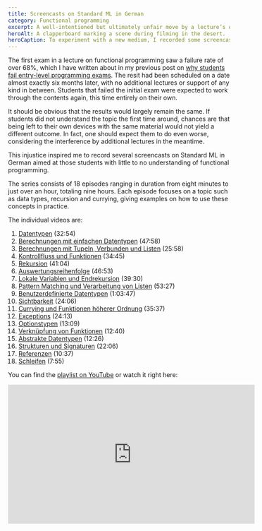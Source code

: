 ```yaml
---
title: Screencasts on Standard ML in German
category: Functional programming
excerpt: A well-intentioned but ultimately unfair move by a lecture’s organizers inspired me to record a number of screencasts on functional programming.
heroAlt: A clapperboard marking a scene during filming in the desert.
heroCaption: To experiment with a new medium, I recorded some screencasts on functional programming.
---
```

The first exam in a lecture on functional programming saw a failure rate of over 68%, which I have written about in my previous post on [why students fail entry-level programming exams](/posts/why-students-fail-entry-level-programming-exams). The resit had been scheduled on a date almost exactly six months later, with no additional lectures or support of any kind in between. Students that failed the initial exam were expected to work through the contents again, this time entirely on their own.

It should be obvious that the results would largely remain the same. If students did not understand the topic the first time around, chances are that being left to their own devices with the same material would not yield a different outcome. In fact, one should expect them to do even worse, considering the interference by additional lectures in the meantime.

This injustice inspired me to record several screencasts on Standard ML in German aimed at those students with little to no understanding of functional programming.

The series consists of 18 episodes ranging in duration from eight minutes to just over an hour, totaling nine hours. Each episode focuses on a topic such as data types, recursion and currying, giving examples on how to use these concepts in practice.

The individual videos are:

1. [Datentypen](http://youtu.be/DExIYnh1b5A) (32:54)
2. [Berechnungen mit einfachen Datentypen](http://youtu.be/kHczyI6-IQ8) (47:58)
3. [Berechnungen mit Tupeln, Verbunden und Listen](http://youtu.be/98xy4wS16HY) (25:58)
4. [Kontrollfluss und Funktionen](http://youtu.be/09icasbUSOs) (34:45)
5. [Rekursion](http://youtu.be/ALxoIaZRdzQ) (41:04)
6. [Auswertungsreihenfolge](http://youtu.be/xxCehEeT63A) (46:53)
7. [Lokale Variablen und Endrekursion](http://youtu.be/jGU-ZgLlSuE) (39:30)
8. [Pattern Matching und Verarbeitung von Listen](http://youtu.be/Gz7OXe5ueSA) (53:27)
9. [Benutzerdefinierte Datentypen](http://youtu.be/I-NZqrvQztM) (1:03:47)
10. [Sichtbarkeit](http://youtu.be/Zm5ZN4OPnLs) (24:06)
11. [Currying und Funktionen höherer Ordnung](http://youtu.be/kMmad05B4DA) (35:37)
12. [Exceptions](http://youtu.be/p1iy4E15jF8) (24:13)
13. [Optionstypen](http://youtu.be/n2FqVhyncLU) (13:09)
14. [Verknüpfung von Funktionen](http://youtu.be/ySeArCl8T78) (12:40)
15. [Abstrakte Datentypen](http://youtu.be/QXhuHZVQr6o) (12:26)
16. [Strukturen und Signaturen](http://youtu.be/_twcTqSEdgA) (22:06)
17. [Referenzen](http://youtu.be/gtnhMpEGo_g) (10:37)
18. [Schleifen](http://youtu.be/9qLwmWO5UGA) (7:55)

You can find the [playlist on YouTube](http://youtube.com/playlist?list=PLvxbiku9hLuGV23Ks2WIzJbvGieCeppzl 'Screencast-series on Standard ML (German)') or watch it right here:

<iframe width="560" height="315" src="https://www.youtube.com/embed/DExIYnh1b5A" frameborder="0" allow="accelerometer; autoplay; encrypted-media; gyroscope; picture-in-picture" allowfullscreen></iframe>
